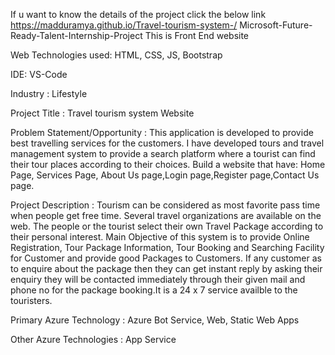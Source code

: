 If u want to know the details of the project click the below link
 https://madduramya.github.io/Travel-tourism-system-/
Microsoft-Future-Ready-Talent-Internship-Project
This is  Front End website 

Web Technologies used: HTML, CSS, JS, Bootstrap

IDE: VS-Code

Industry : Lifestyle

Project Title : Travel tourism system Website 

Problem Statement/Opportunity : This application is developed to provide best travelling services for the customers. I have developed tours and travel management system to provide a search platform where a tourist can find their tour places according to their choices. Build a website that have: Home Page, Services Page, About Us page,Login page,Register page,Contact Us page.

Project Description : Tourism can be considered as most favorite pass time when people get free time. Several travel organizations are available on the web. The people or the tourist select their own Travel Package according to their personal interest. Main Objective of this system is to provide Online Registration, Tour Package Information, Tour Booking and Searching Facility for Customer and provide good Packages to Customers. If any customer as to enquire about the package then they can get instant reply by asking their enquiry they will be contacted immediately through their given mail and phone no for the package booking.It is a 24 x 7 service availble to the touristers.

Primary Azure Technology :  Azure Bot Service, Web, Static Web Apps

Other Azure Technologies : App Service
